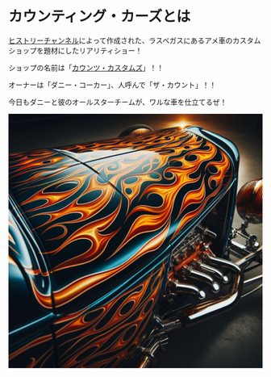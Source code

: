 # カウンティング・カーズとは

[ヒストリーチャンネル](https://jp.history.com/)によって作成された、ラスベガスにあるアメ車のカスタムショップを題材にしたリアリティショー！

ショップの名前は「[カウンツ・カスタムズ](https://www.countskustoms.com/index.html)」！！

オーナーは「ダニー・コーカー」、人呼んで「ザ・カウント」！！

今日もダニーと彼のオールスターチームが、ワルな車を仕立てるぜ！

![what_is_counting_cars](../images/_0b2f1b6b-536b-4683-91be-3fefc04d300c.jpg)